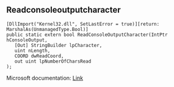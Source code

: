 ## Readconsoleoutputcharacter

```
[DllImport("Kernel32.dll", SetLastError = true)][return: MarshalAs(UnmanagedType.Bool)]
public static extern bool ReadConsoleOutputCharacter(IntPtr hConsoleOutput,
   [Out] StringBuilder lpCharacter,
   uint nLength,
   COORD dwReadCoord,
   out uint lpNumberOfCharsRead
);
```

Microsoft documentation: [Link](https://docs.microsoft.com/en-us/windows/console/readconsoleoutputcharacter)
